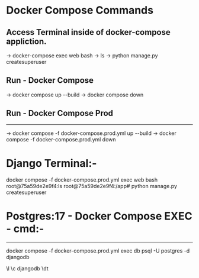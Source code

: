 
# Docker Compose Commands

## Access Terminal inside of docker-compose appliction.
-> docker-compose exec web bash
-> ls
-> python manage.py createsuperuser


## Run - Docker Compose
-> docker compose up --build
-> docker compose down


## Run - Docker Compose Prod
----------------------------
-> docker compose -f docker-compose.prod.yml up --build
-> docker compose -f docker-compose.prod.yml down

# Django Terminal:-
docker compose -f docker-compose.prod.yml exec web bash
root@75a59de2e9f4:ls
root@75a59de2e9f4:/app# python manage.py createsuperuser


# Postgres:17 - Docker Compose EXEC - cmd:-
-------------------------------------------
docker compose -f docker-compose.prod.yml exec db psql -U postgres -d djangodb

\l
\c djangodb
\dt
